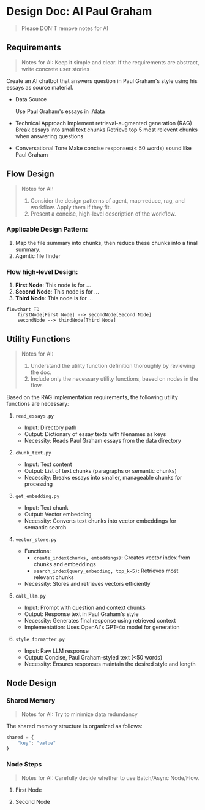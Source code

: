 # Design Doc: AI Paul Graham

> Please DON'T remove notes for AI

## Requirements

> Notes for AI: Keep it simple and clear.
> If the requirements are abstract, write concrete user stories


Create an AI chatbot that answers question in Paul Graham's style using his essays as source material.

- Data Source

   Use Paul Graham's essays in ./data

- Technical Approach
   Implement retrieval-augmented generation (RAG)
   Break essays into small text chunks
   Retrieve top 5 most relevent chunks when answering questions

- Conversational Tone
   Make concise responses(< 50 words) sound like Paul Graham



## Flow Design

> Notes for AI:
> 1. Consider the design patterns of agent, map-reduce, rag, and workflow. Apply them if they fit.
> 2. Present a concise, high-level description of the workflow.

### Applicable Design Pattern:

1. Map the file summary into chunks, then reduce these chunks into a final summary.
2. Agentic file finder

### Flow high-level Design:

1. **First Node**: This node is for ...
2. **Second Node**: This node is for ...
3. **Third Node**: This node is for ...

```mermaid
flowchart TD
    firstNode[First Node] --> secondNode[Second Node]
    secondNode --> thirdNode[Third Node]
```
## Utility Functions

> Notes for AI:
>
> 1. Understand the utility function definition thoroughly by reviewing the doc.
> 2. Include only the necessary utility functions, based on nodes in the flow.

Based on the RAG implementation requirements, the following utility functions are necessary:

1. `read_essays.py`
   - Input: Directory path
   - Output: Dictionary of essay texts with filenames as keys
   - Necessity: Reads Paul Graham essays from the data directory

2. `chunk_text.py`
   - Input: Text content
   - Output: List of text chunks (paragraphs or semantic chunks)
   - Necessity: Breaks essays into smaller, manageable chunks for processing

3. `get_embedding.py`
   - Input: Text chunk
   - Output: Vector embedding
   - Necessity: Converts text chunks into vector embeddings for semantic search

4. `vector_store.py`
   - Functions:
     - `create_index(chunks, embeddings)`: Creates vector index from chunks and embeddings
     - `search_index(query_embedding, top_k=5)`: Retrieves most relevant chunks
   - Necessity: Stores and retrieves vectors efficiently

5. `call_llm.py`
   - Input: Prompt with question and context chunks
   - Output: Response text in Paul Graham's style
   - Necessity: Generates final response using retrieved context
   - Implementation: Uses OpenAI's GPT-4o model for generation

6. `style_formatter.py`
   - Input: Raw LLM response
   - Output: Concise, Paul Graham-styled text (<50 words)
   - Necessity: Ensures responses maintain the desired style and length

## Node Design

### Shared Memory

> Notes for AI: Try to minimize data redundancy

The shared memory structure is organized as follows:

```python
shared = {
    "key": "value"
}
```

### Node Steps

> Notes for AI: Carefully decide whether to use Batch/Async Node/Flow.

1. First Node

2. Second Node
